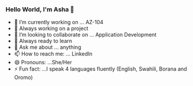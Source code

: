 ### Hello World, I'm Asha 👋


- 🔭 I’m currently working on ... AZ-104
- 🌱 Always working on a project
- 👯 I’m looking to collaborate on ... Application Development 
- 🤔 Always ready to learn 
- 💬 Ask me about ... anything
- 📫 How to reach me: ... LinkedIn
- 😄 Pronouns: ...She/Her
- ⚡ Fun fact: ...I speak 4 languages fluently (English, Swahili, Borana and Oromo)
